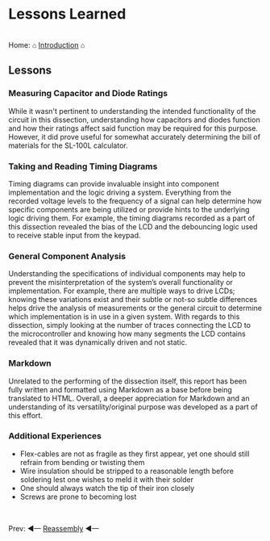# Lessons Learned

<br> Home: &#x2302; [Introduction](../index.md) &#x2302;  

##

## Lessons

### Measuring Capacitor and Diode Ratings

While it wasn't pertinent to understanding the intended functionality of the circuit in this dissection, understanding how capacitors and diodes function and how their ratings affect said function may be required for this purpose. However, it did prove useful for somewhat accurately determining the bill of materials for the SL-100L calculator.

### Taking and Reading Timing Diagrams

Timing diagrams can provide invaluable insight into component implementation and the logic driving a system. Everything from the recorded voltage levels to the frequency of a signal can help determine how specific components are being utilized or provide hints to the underlying logic driving them. For example, the timing diagrams recorded as a part of this dissection revealed the bias of the LCD and the debouncing logic used to receive stable input from the keypad.

### General Component Analysis

Understanding the specifications of individual components may help to prevent the misinterpretation of the system’s overall functionality or implementation. For example, there are multiple ways to drive LCDs; knowing these variations exist and their subtle or not-so subtle differences helps drive the analysis of measurements or the general circuit to determine which implementation is in use in a given system. With regards to this dissection, simply looking at the number of traces connecting the LCD to the microcontroller and knowing how many segments the LCD contains revealed that it was dynamically driven and not static.

### Markdown

Unrelated to the performing of the dissection itself, this report has been fully written and formatted using Markdown as a base before being translated to HTML. Overall, a deeper appreciation for Markdown and an understanding of its versatility/original purpose was developed as a part of this effort.

### Additional Experiences

* Flex-cables are not as fragile as they first appear, yet one should still refrain from bending or twisting them
* Wire insulation should be stripped to a reasonable length before soldering lest one wishes to meld it with their solder
* One should always watch the tip of their iron closely
* Screws are prone to becoming lost

##

<br> Prev: ◄— [Reassembly](../markdown/reassembly.md) ◄—

##
